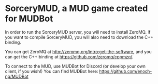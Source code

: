 # SorceryMUD, a MUD game created for MUDBot 

In order to run the SorceryMUD server, you will need to install ZeroMQ. If you want to compile SorceryMUD, you will also need to download the C++ binding.

You can get ZeroMQ at http://zeromq.org/intro:get-the-software, and you can get the C++ binding at https://github.com/zeromq/cppmzq/.

To connect to the MUD, use MUDBot for Discord (or develop your own client, if you wish!) You can find MUDBot here: https://github.com/enoch-ng/MUDBot

